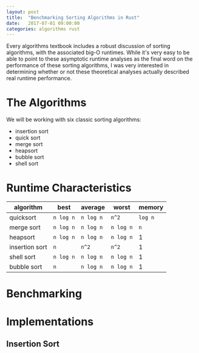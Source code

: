 ```yaml
---
layout: post
title:  "Benchmarking Sorting Algorithms in Rust"
date:   2017-07-01 09:00:00
categories: algorithms rust
---
```


Every algorithms textbook includes a robust discussion of sorting algorithms, with the associated big-O runtimes. While it's very easy to be able to point to these asymptotic runtime analyses as the final word on the performance of these sorting algorithms, I was very interested in determining whether or not these theoretical analyses actually described real runtime performance.

# The Algorithms

We will be working with six classic sorting algorithms:

* insertion sort
* quick sort
* merge sort
* heapsort
* bubble sort
* shell sort

# Runtime Characteristics

| algorithm      | best      | average   | worst     | memory  |
|----------------|-----------|-----------|-----------|---------|
| quicksort      | `n log n` | `n log n` | `n^2`     | `log n` |
| merge sort     | `n log n` | `n log n` | `n log n` | `n`     |
| heapsort       | `n log n` | `n log n` | `n log n` | 1       |
| insertion sort | `n`       | `n^2`     | `n^2`     | 1       |
| shell sort     | `n log n` | `n log n` | `n log n` | 1       |
| bubble sort    | `n`       | `n log n` | `n log n` | 1       |

# Benchmarking

# Implementations

## Insertion Sort
